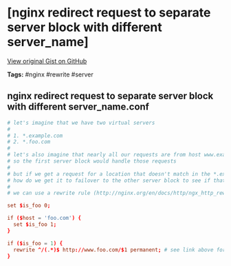 # [nginx redirect request to separate server block with different server_name] 

[View original Gist on GitHub](https://gist.github.com/Integralist/dcee6630903658a6b84b5bcb11ac4d5b)

**Tags:** #nginx #rewrite #server

## nginx redirect request to separate server block with different server_name.conf

```conf
# let's imagine that we have two virtual servers
#
# 1. *.example.com
# 2. *.foo.com
#
# let's also imagine that nearly all our requests are from host www.example.com
# so the first server block would handle those requests
#
# but if we get a request for a location that doesn't match in the *.example.com
# how do we get it to failover to the other server block to see if that has the path?
#
# we can use a rewrite rule (http://nginx.org/en/docs/http/ngx_http_rewrite_module.html#rewrite)...

set $is_foo 0;

if ($host = 'foo.com') {
  set $is_foo 1;
}

if ($is_foo = 1) {
  rewrite ^/(.*)$ http://www.foo.com/$1 permanent; # see link above for the various flag options
}  
```

